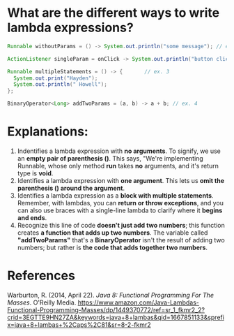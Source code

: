 # What are the different ways to write lambda expressions? 

```java 
Runnable withoutParams = () -> System.out.println("some message"); // ex. 1 

ActionListener singleParam = onClick -> System.out.println("button clicked"); // ex. 2 

Runnable multipleStatements = () -> {       // ex. 3 
  System.out.print("Hayden"); 
  System.out.println(" Howell"); 
}; 

BinaryOperator<Long> addTwoParams = (a, b) -> a + b; // ex. 4 

``` 

# Explanations: 
1. Indentifies a lambda expression with **no arguments**. To signify, we use an **empty pair of parenthesis ()**. This says, "We're implementing Runnable, whose only method **run** takes **no** arguments, and it's return type is **void**. 
2. Identifies a lambda expression with **one argument**. This lets us **omit the parenthesis () around the argument**. 
3. Identifies a lambda expression as a **block with multiple statements**. Remember, with lambdas, you can **return or throw exceptions**, and you can also use braces with a single-line lambda to clarify where it **begins and ends**. 
4. Recognize this line of code **doesn't just add two numbers**; this function creates **a function that adds up two numbers**. The variable called **"addTwoParams"** that's a **BinaryOperator<Long>** isn't the result of adding two numbers; but rather is **the code that adds together two numbers**. 





# References 
Warburton, R. (2014, April 22). *Java 8: Functional Programming For The Masses*. O'Reilly Media. https://www.amazon.com/Java-Lambdas-Functional-Programming-Masses/dp/1449370772/ref=sr_1_fkmr2_2?crid=3EGTTE9HN27ZA&keywords=java+8+lambas&qid=1667851133&sprefix=java+8+lambas+%2Caps%2C81&sr=8-2-fkmr2
